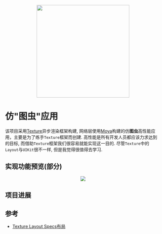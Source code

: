 <p align="center">
  <img height="300" src="https://ws4.sinaimg.cn/large/006tNc79ly1g32x2lab55j30p00p0acb.jpg" />
</p>

# 仿"图虫"应用

  该项目采用[Texture](https://github.com/TextureGroup/Texture)异步渲染框架构建, 网络层使用[Moya](https://github.com/Moya/Moya)构建的仿**图虫**高性能应用，主要是为了练手`Texture`框架而创建. 高性能是所有开发人员都应该力求达到的目标, 而借助`Texture`框架我们很容易就能实现这一目的. 尽管`Texture`中的`Layout`与`UIKit`很不一样, 但是我觉得很值得去学习.
  
## 实现功能预览(部分)

<p align="center">
  <img src="Resource/gifhome_448x960_56s.gif" />
</p>


## 项目进展

## 参考

* [Texture Layout Specs布局](http://texturegroup.org/docs/resources.html)
